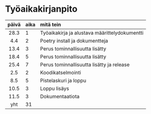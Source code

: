 # Työaikakirjanpito

| päivä | aika | mitä tein  |
| :----:|:-----| :-----|
| 28.3|1| Työaikakirja ja alustava määrittelydokumentti|
| 4.4|2|Poetry install ja dokumentteja|
| 13.4|3|Perus tominnallisuutta lisätty|
| 18.4|5|Perus tominnallisuutta lisätty|
| 25.4|7|Perus tominnallisuutta lisätty ja release|
| 2.5|2|Koodikatselmointi|
| 8.5|5|Pistelaskuri ja loppu|
| 10.5|3|Loppu lisäys|
| 11.5|3|Dokumentaatiota|
|yht|31||

